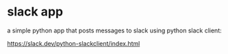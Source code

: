 # slack app
a simple python app that posts messages to slack using python slack client:

https://slack.dev/python-slackclient/index.html
